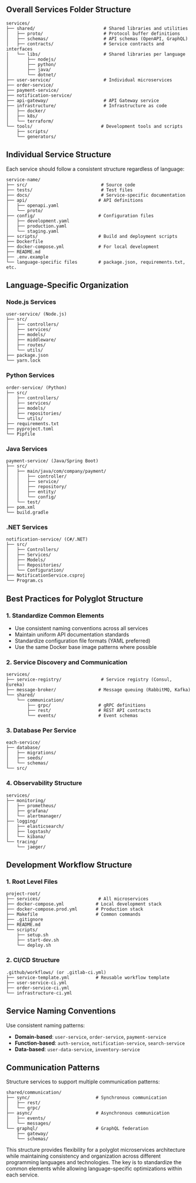 ## Overall Services Folder Structure

```
services/
├── shared/                          # Shared libraries and utilities
│   ├── proto/                       # Protocol buffer definitions
│   ├── schemas/                     # API schemas (OpenAPI, GraphQL)
│   ├── contracts/                   # Service contracts and interfaces
│   └── libs/                        # Shared libraries per language
│       ├── nodejs/
│       ├── python/
│       ├── java/
│       └── dotnet/
├── user-service/                    # Individual microservices
├── order-service/
├── payment-service/
├── notification-service/
├── api-gateway/                     # API Gateway service
├── infrastructure/                  # Infrastructure as code
│   ├── docker/
│   ├── k8s/
│   └── terraform/
└── tools/                          # Development tools and scripts
    ├── scripts/
    └── generators/
```

## Individual Service Structure

Each service should follow a consistent structure regardless of language:

```
service-name/
├── src/                            # Source code
├── tests/                          # Test files
├── docs/                           # Service-specific documentation
├── api/                           # API definitions
│   ├── openapi.yaml
│   └── proto/
├── config/                        # Configuration files
│   ├── development.yaml
│   ├── production.yaml
│   └── staging.yaml
├── scripts/                       # Build and deployment scripts
├── Dockerfile
├── docker-compose.yml             # For local development
├── README.md
├── .env.example
└── language-specific files        # package.json, requirements.txt, etc.
```

## Language-Specific Organization

### Node.js Services
```
user-service/ (Node.js)
├── src/
│   ├── controllers/
│   ├── services/
│   ├── models/
│   ├── middleware/
│   ├── routes/
│   └── utils/
├── package.json
└── yarn.lock
```

### Python Services
```
order-service/ (Python)
├── src/
│   ├── controllers/
│   ├── services/
│   ├── models/
│   ├── repositories/
│   └── utils/
├── requirements.txt
├── pyproject.toml
└── Pipfile
```

### Java Services
```
payment-service/ (Java/Spring Boot)
├── src/
│   ├── main/java/com/company/payment/
│   │   ├── controller/
│   │   ├── service/
│   │   ├── repository/
│   │   ├── entity/
│   │   └── config/
│   └── test/
├── pom.xml
└── build.gradle
```

### .NET Services
```
notification-service/ (C#/.NET)
├── src/
│   ├── Controllers/
│   ├── Services/
│   ├── Models/
│   ├── Repositories/
│   └── Configuration/
├── NotificationService.csproj
└── Program.cs
```

## Best Practices for Polyglot Structure

### 1. Standardize Common Elements
- Use consistent naming conventions across all services
- Maintain uniform API documentation standards
- Standardize configuration file formats (YAML preferred)
- Use the same Docker base image patterns where possible

### 2. Service Discovery and Communication
```
services/
├── service-registry/               # Service registry (Consul, Eureka)
├── message-broker/                # Message queuing (RabbitMQ, Kafka)
└── shared/
    └── communication/
        ├── grpc/                  # gRPC definitions
        ├── rest/                  # REST API contracts
        └── events/                # Event schemas
```

### 3. Database Per Service
```
each-service/
├── database/
│   ├── migrations/
│   ├── seeds/
│   └── schemas/
└── src/
```

### 4. Observability Structure
```
services/
├── monitoring/
│   ├── prometheus/
│   ├── grafana/
│   └── alertmanager/
├── logging/
│   ├── elasticsearch/
│   ├── logstash/
│   └── kibana/
└── tracing/
    └── jaeger/
```

## Development Workflow Structure

### 1. Root Level Files
```
project-root/
├── services/                      # All microservices
├── docker-compose.yml            # Local development stack
├── docker-compose.prod.yml       # Production stack
├── Makefile                      # Common commands
├── .gitignore
├── README.md
└── scripts/
    ├── setup.sh
    ├── start-dev.sh
    └── deploy.sh
```

### 2. CI/CD Structure
```
.github/workflows/ (or .gitlab-ci.yml)
├── service-template.yml          # Reusable workflow template
├── user-service-ci.yml
├── order-service-ci.yml
└── infrastructure-ci.yml
```

## Service Naming Conventions

Use consistent naming patterns:
- **Domain-based**: `user-service`, `order-service`, `payment-service`
- **Function-based**: `auth-service`, `notification-service`, `search-service`
- **Data-based**: `user-data-service`, `inventory-service`

## Communication Patterns

Structure services to support multiple communication patterns:

```
shared/communication/
├── sync/                         # Synchronous communication
│   ├── rest/
│   └── grpc/
├── async/                        # Asynchronous communication
│   ├── events/
│   └── messages/
└── graphql/                      # GraphQL federation
    ├── gateway/
    └── schemas/
```

This structure provides flexibility for a polyglot microservices architecture while maintaining consistency and organization across different programming languages and technologies. The key is to standardize the common elements while allowing language-specific optimizations within each service.